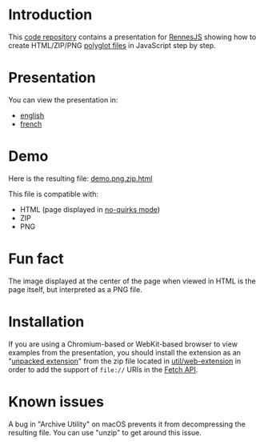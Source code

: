 # Introduction

This [code repository](https://github.com/gildas-lormeau/Polyglot-HTML-ZIP-PNG/) contains a presentation for [RennesJS](https://www.meetup.com/fr-FR/RennesJS) showing how to create HTML/ZIP/PNG [polyglot files](https://en.wikipedia.org/wiki/Polyglot_(computing)) in JavaScript step by step.

# Presentation

You can view the presentation in:
 - [english](https://gildas-lormeau.github.io/Polyglot-HTML-ZIP-PNG/en-EN/)
 - [french](https://gildas-lormeau.github.io/Polyglot-HTML-ZIP-PNG/fr-FR/)

# Demo
 
Here is the resulting file: [demo.png.zip.html](https://github.com/gildas-lormeau/Polyglot-HTML-ZIP-PNG/raw/main/demo.png.zip.html)

This file is compatible with: 
 - HTML (page displayed in [no-quirks mode](https://dom.spec.whatwg.org/#concept-document-no-quirks))
 - ZIP
- PNG
  
# Fun fact

The image displayed at the center of the page when viewed in HTML is the page itself, but interpreted as a PNG file.

# Installation

If you are using a Chromium-based or WebKit-based browser to view examples from the presentation, you should install the extension as an "[unpacked extension](https://developer.chrome.com/docs/extensions/get-started/tutorial/hello-world#load-unpacked)" from the zip file located in [util/web-extension](https://github.com/gildas-lormeau/Polyglot-HTML-ZIP-PNG/tree/main/util/web-extension) in order to add the support of `file://` URIs in the [Fetch API](https://developer.mozilla.org/en-US/docs/Web/API/Fetch_API).

# Known issues

A bug in "Archive Utility" on macOS prevents it from decompressing the resulting file. You can use "unzip" to get around this issue.
